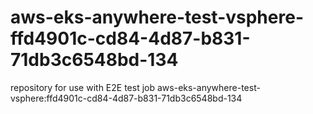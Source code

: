 # aws-eks-anywhere-test-vsphere-ffd4901c-cd84-4d87-b831-71db3c6548bd-134
repository for use with E2E test job aws-eks-anywhere-test-vsphere:ffd4901c-cd84-4d87-b831-71db3c6548bd-134
